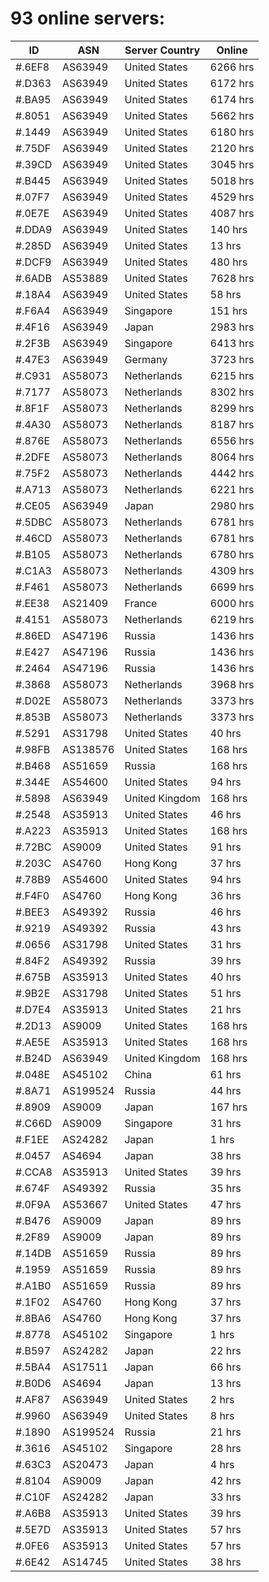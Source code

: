 # 93 online servers:

| ID | ASN | Server Country | Online |
| ------ | ------ | ------ | ------ |
| #.6EF8 | AS63949 | United States | 6266 hrs |
| #.D363 | AS63949 | United States | 6172 hrs |
| #.BA95 | AS63949 | United States | 6174 hrs |
| #.8051 | AS63949 | United States | 5662 hrs |
| #.1449 | AS63949 | United States | 6180 hrs |
| #.75DF | AS63949 | United States | 2120 hrs |
| #.39CD | AS63949 | United States | 3045 hrs |
| #.B445 | AS63949 | United States | 5018 hrs |
| #.07F7 | AS63949 | United States | 4529 hrs |
| #.0E7E | AS63949 | United States | 4087 hrs |
| #.DDA9 | AS63949 | United States | 140 hrs |
| #.285D | AS63949 | United States | 13 hrs |
| #.DCF9 | AS63949 | United States | 480 hrs |
| #.6ADB | AS53889 | United States | 7628 hrs |
| #.18A4 | AS63949 | United States | 58 hrs |
| #.F6A4 | AS63949 | Singapore | 151 hrs |
| #.4F16 | AS63949 | Japan | 2983 hrs |
| #.2F3B | AS63949 | Singapore | 6413 hrs |
| #.47E3 | AS63949 | Germany | 3723 hrs |
| #.C931 | AS58073 | Netherlands | 6215 hrs |
| #.7177 | AS58073 | Netherlands | 8302 hrs |
| #.8F1F | AS58073 | Netherlands | 8299 hrs |
| #.4A30 | AS58073 | Netherlands | 8187 hrs |
| #.876E | AS58073 | Netherlands | 6556 hrs |
| #.2DFE | AS58073 | Netherlands | 8064 hrs |
| #.75F2 | AS58073 | Netherlands | 4442 hrs |
| #.A713 | AS58073 | Netherlands | 6221 hrs |
| #.CE05 | AS63949 | Japan | 2980 hrs |
| #.5DBC | AS58073 | Netherlands | 6781 hrs |
| #.46CD | AS58073 | Netherlands | 6781 hrs |
| #.B105 | AS58073 | Netherlands | 6780 hrs |
| #.C1A3 | AS58073 | Netherlands | 4309 hrs |
| #.F461 | AS58073 | Netherlands | 6699 hrs |
| #.EE38 | AS21409 | France | 6000 hrs |
| #.4151 | AS58073 | Netherlands | 6219 hrs |
| #.86ED | AS47196 | Russia | 1436 hrs |
| #.E427 | AS47196 | Russia | 1436 hrs |
| #.2464 | AS47196 | Russia | 1436 hrs |
| #.3868 | AS58073 | Netherlands | 3968 hrs |
| #.D02E | AS58073 | Netherlands | 3373 hrs |
| #.853B | AS58073 | Netherlands | 3373 hrs |
| #.5291 | AS31798 | United States | 40 hrs |
| #.98FB | AS138576 | United States | 168 hrs |
| #.B468 | AS51659 | Russia | 168 hrs |
| #.344E | AS54600 | United States | 94 hrs |
| #.5898 | AS63949 | United Kingdom | 168 hrs |
| #.2548 | AS35913 | United States | 46 hrs |
| #.A223 | AS35913 | United States | 168 hrs |
| #.72BC | AS9009 | United States | 91 hrs |
| #.203C | AS4760 | Hong Kong | 37 hrs |
| #.78B9 | AS54600 | United States | 94 hrs |
| #.F4F0 | AS4760 | Hong Kong | 36 hrs |
| #.BEE3 | AS49392 | Russia | 46 hrs |
| #.9219 | AS49392 | Russia | 43 hrs |
| #.0656 | AS31798 | United States | 31 hrs |
| #.84F2 | AS49392 | Russia | 39 hrs |
| #.675B | AS35913 | United States | 40 hrs |
| #.9B2E | AS31798 | United States | 51 hrs |
| #.D7E4 | AS35913 | United States | 21 hrs |
| #.2D13 | AS9009 | United States | 168 hrs |
| #.AE5E | AS35913 | United States | 168 hrs |
| #.B24D | AS63949 | United Kingdom | 168 hrs |
| #.048E | AS45102 | China | 61 hrs |
| #.8A71 | AS199524 | Russia | 44 hrs |
| #.8909 | AS9009 | Japan | 167 hrs |
| #.C66D | AS9009 | Singapore | 31 hrs |
| #.F1EE | AS24282 | Japan | 1 hrs |
| #.0457 | AS4694 | Japan | 38 hrs |
| #.CCA8 | AS35913 | United States | 39 hrs |
| #.674F | AS49392 | Russia | 35 hrs |
| #.0F9A | AS53667 | United States | 47 hrs |
| #.B476 | AS9009 | Japan | 89 hrs |
| #.2F89 | AS9009 | Japan | 89 hrs |
| #.14DB | AS51659 | Russia | 89 hrs |
| #.1959 | AS51659 | Russia | 89 hrs |
| #.A1B0 | AS51659 | Russia | 89 hrs |
| #.1F02 | AS4760 | Hong Kong | 37 hrs |
| #.8BA6 | AS4760 | Hong Kong | 37 hrs |
| #.8778 | AS45102 | Singapore | 1 hrs |
| #.B597 | AS24282 | Japan | 22 hrs |
| #.5BA4 | AS17511 | Japan | 66 hrs |
| #.B0D6 | AS4694 | Japan | 13 hrs |
| #.AF87 | AS63949 | United States | 2 hrs |
| #.9960 | AS63949 | United States | 8 hrs |
| #.1890 | AS199524 | Russia | 21 hrs |
| #.3616 | AS45102 | Singapore | 28 hrs |
| #.63C3 | AS20473 | Japan | 4 hrs |
| #.8104 | AS9009 | Japan | 42 hrs |
| #.C10F | AS24282 | Japan | 33 hrs |
| #.A6B8 | AS35913 | United States | 39 hrs |
| #.5E7D | AS35913 | United States | 57 hrs |
| #.0FE6 | AS35913 | United States | 57 hrs |
| #.6E42 | AS14745 | United States | 38 hrs |

